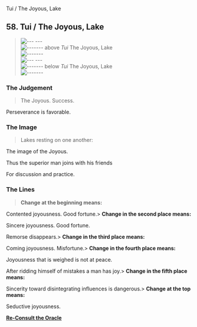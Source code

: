 Tui / The Joyous, Lake
## 58. Tui / The Joyous, Lake
> ![--- ---](../images/yinU.gif)   
> ![-------](../images/yangU.gif) above _Tui_ The Joyous, Lake  
> ![-------](../images/yangU.gif)   
> ![--- ---](../images/yinU.gif)   
> ![-------](../images/yangU.gif) below _Tui_ The Joyous, Lake  
> ![-------](../images/yangU.gif)
### The Judgement
> The Joyous. Success.  
>  Perseverance is favorable.
### The Image
> Lakes resting on one another:  
>  The image of the Joyous.  
>  Thus the superior man joins with his friends  
>  For discussion and practice.
### The Lines
> **Change at the beginning means:**  
>  Contented joyousness. Good fortune.> **Change in the second place means:**  
>  Sincere joyousness. Good fortune.  
>  Remorse disappears.> **Change in the third place means:**  
>  Coming joyousness. Misfortune.> **Change in the fourth place means:**  
>  Joyousness that is weighed is not at peace.  
>  After ridding himself of mistakes a man has joy.> **Change in the fifth place means:**  
>  Sincerity toward disintegrating influences is dangerous.> **Change at the top means:**  
>  Seductive joyousness.

**[Re-Consult the Oracle](../index.html)**

